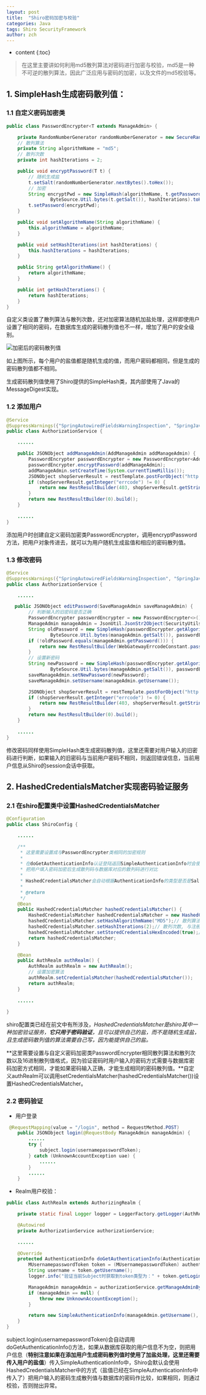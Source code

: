 ```yaml
---
layout: post
title:  "Shiro密码加密与校验"
categories: Java
tags: Shiro SecurityFramework
author: zch
---
```


* content
{:toc}
>  在这里主要讲如何利用md5散列算法对密码进行加密与校验，md5是一种不可逆的散列算法，因此广泛应用与密码的加密，以及文件的md5校验等。

## 1. SimpleHash生成密码散列值：

### 1.1 自定义密码加密类

```java
public class PasswordEncrypter<T extends ManageAdmin> {

    private RandomNumberGenerator randomNumberGenerator = new SecureRandomNumberGenerator();
    // 散列算法
    private String algorithmName = "md5";
    // 散列次数
    private int hashIterations = 2;

    public void encryptPassword(T t) {
        // 随机生成盐
        t.setSalt(randomNumberGenerator.nextBytes().toHex());
        // 加密
        String encryptPwd = new SimpleHash(algorithmName, t.getPassword(),
                ByteSource.Util.bytes(t.getSalt()), hashIterations).toHex();
        t.setPassword(encryptPwd);
    }

    public void setAlgorithmName(String algorithmName) {
        this.algorithmName = algorithmName;
    }

    public void setHashIterations(int hashIterations) {
        this.hashIterations = hashIterations;
    }

    public String getAlgorithmName() {
        return algorithmName;
    }

    public int getHashIterations() {
        return hashIterations;
    }
}
```

自定义类设置了散列算法与散列次数，还对加密算法随机加盐处理，这样即使用户设置了相同的密码，在数据库生成的密码散列值也不一样，增加了用户的安全级别。

![加密后的密码散列值](https://raw.githubusercontent.com/zchdjb/zchdjb.github.io/master/images/shiro5.png)

如上图所示，每个用户的盐值都是随机生成的值，而用户密码都相同，但是生成的密码散列值都不相同。

生成密码散列值使用了Shiro提供的SimpleHash类，其内部使用了Java的MessageDigest实现。

### 1.2 添加用户

```java
@Service
@SuppressWarnings({"SpringAutowiredFieldsWarningInspection", "SpringJavaAutowiringInspection"})
public class AuthorizationService {

	......

    public JSONObject addManageAdmin(AddManageAdmin addManageAdmin) {
        PasswordEncrypter passwordEncrypter = new PasswordEncrypter<AddManageAdmin>();
        passwordEncrypter.encryptPassword(addManageAdmin);
        addManageAdmin.setCreateTime(System.currentTimeMillis());
        JSONObject shopServerResult = restTemplate.postForObject("http://shop-server/api/manage/add", addManageAdmin, JSONObject.class);
        if (shopServerResult.getInteger("errcode") != 0) {
            return new RestResultBuilder(403, shopServerResult.getString("errmsg")).build();
        }
        return new RestResultBuilder(0).build();
    }
    
    ......
}
```

添加用户时创建自定义密码加密类PasswordEncrypter，调用encryptPassword方法，把用户对象传进去，就可以为用户随机生成盐值和相应的密码散列值。

### 1.3  修改密码

```java
@Service
@SuppressWarnings({"SpringAutowiredFieldsWarningInspection", "SpringJavaAutowiringInspection"})
public class AuthorizationService {

	......

   public JSONObject editPassword(SaveManageAdmin saveManageAdmin) {
        // 判断输入的旧密码是否正确
        PasswordEncrypter passwordEncrypter = new PasswordEncrypter<>();
        ManageAdmin manageAdmin = JsonUtil.JsonStr2Object(SecurityUtils.getSubject().getSession().getAttribute("admin").toString(), ManageAdmin.class);
        String oldPassword = new SimpleHash(passwordEncrypter.getAlgorithmName(), saveManageAdmin.getOldPassword(),
                ByteSource.Util.bytes(manageAdmin.getSalt()), passwordEncrypter.getHashIterations()).toHex();
        if (!oldPassword.equals(manageAdmin.getPassword())) {
            return new RestResultBuilder(WebGatewayErrcodeConstant.passwordErr, WebGatewayErrcodeConstant.passwordErrStr).build();
        }
        // 设置新密码
        String newPassword = new SimpleHash(passwordEncrypter.getAlgorithmName(), saveManageAdmin.getNewPassword(),
                ByteSource.Util.bytes(manageAdmin.getSalt()), passwordEncrypter.getHashIterations()).toHex();
        saveManageAdmin.setNewPassword(newPassword);
        saveManageAdmin.setUsername(manageAdmin.getUsername());

        JSONObject shopServerResult = restTemplate.postForObject("http://shop-server/api/manage/password", saveManageAdmin, JSONObject.class);
        if (shopServerResult.getInteger("errcode") != 0) {
            return new RestResultBuilder(403, shopServerResult.getString("errmsg")).build();
        }
        return new RestResultBuilder(0).build();
    }
    
    ......
}
```

修改密码同样使用SimpleHash类生成密码散列值，这里还需要对用户输入的旧密码进行判断，如果输入的旧密码与当前用户密码不相同，则返回错误信息，当前用户信息从Shiro的session会话中获取。

## 2. HashedCredentialsMatcher实现密码验证服务

### 2.1 在shiro配置类中设置HashedCredentialsMatcher

```java
@Configuration
public class ShiroConfig {

	......

    /**
     * 这里需要设置成与PasswordEncrypter类相同的加密规则
     *
     * 在doGetAuthenticationInfo认证登陆返回SimpleAuthenticationInfo时会使用hashedCredentialsMatcher
     * 把用户填入密码加密后生成散列码与数据库对应的散列码进行对比
     *
     * HashedCredentialsMatcher会自动根据AuthenticationInfo的类型是否是SaltedAuthenticationInfo来获取credentialsSalt盐
     *
     * @return
     */
    @Bean
    public HashedCredentialsMatcher hashedCredentialsMatcher() {
        HashedCredentialsMatcher hashedCredentialsMatcher = new HashedCredentialsMatcher();
        hashedCredentialsMatcher.setHashAlgorithmName("MD5");// 散列算法, 与注册时使用的散列算法相同
        hashedCredentialsMatcher.setHashIterations(2);// 散列次数, 与注册时使用的散列册数相同
        hashedCredentialsMatcher.setStoredCredentialsHexEncoded(true);// 生成16进制, 与注册时的生成格式相同
        return hashedCredentialsMatcher;
    }

    @Bean
    public AuthRealm authRealm() {
        AuthRealm authRealm = new AuthRealm();
        // 设置加密算法
        authRealm.setCredentialsMatcher(hashedCredentialsMatcher());
        return authRealm;
    }
    
	......
	
}
```

shiro配置类已经在前文中有所涉及，*HashedCredentialsMatcher是shiro其中一种加密验证服务，**它只用于密码验证**，且可以提供自己的盐，而不是随机生成盐，且生成密码散列值的算法需要自己写，因为能提供自己的盐。*

**这里需要设置与自定义密码加密类PasswordEncrypter相同散列算法和散列次数以及16进制散列值格式，因为验证密码时用户输入的密码方式需要与数据库密码加密方式相同，才能如果密码输入正确，才能生成相同的密码散列值。**自定义authRealm可以调用setCredentialsMatcher(hashedCredentialsMatcher())设置HashedCredentialsMatcher。

### 2.2 密码验证

- 用户登录

```java
 @RequestMapping(value = "/login", method = RequestMethod.POST)
    public JSONObject login(@RequestBody ManageAdmin manageAdmin) {
        ......
        try {
            subject.login(usernamepasswordToken);
        } catch (UnknownAccountException uae) {
        	......
        }
        ......
    }
```

- Realm用户校验：

```java
public class AuthRealm extends AuthorizingRealm {

    private static final Logger logger = LoggerFactory.getLogger(AuthRealm.class);

    @Autowired
    private AuthorizationService authorizationService;
    
    ......

    @Override
    protected AuthenticationInfo doGetAuthenticationInfo(AuthenticationToken authenticationToken) throws AuthenticationException {
        MUsernamepasswordToken token = (MUsernamepasswordToken) authenticationToken;
        String username = token.getUsername();
        logger.info("验证当前Subject时获取到token类型为：" + token.getLoginType());

        ManageAdmin manageAdmin = authorizationService.getManageAdminByUsername(username);
        if (manageAdmin == null) {
            throw new UnknownAccountException();
        }

        return new SimpleAuthenticationInfo(manageAdmin.getUsername(), manageAdmin.getPassword(), ByteSource.Util.bytes(manageAdmin.getSalt()), getName());
    }
}
```

subject.login(usernamepasswordToken)会自动调用doGetAuthenticationInfo()方法，如果从数据库获取的用户信息不为空，则把用户信息（**特别注意如果在添加用户生成密码散列值时使用了加盐处理，这里还需要传入用户的盐值**）传入SimpleAuthenticationInfo中，Shiro会默认会使用HashedCredentialsMatcher中的方式（盐值已经在SimpleAuthenticationInfo中传入了）把用户输入的密码生成散列值与数据库的密码作比较，如果相同，则通过校验，否则抛出异常。

